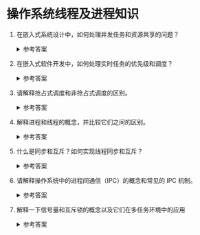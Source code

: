 操作系统线程及进程知识
===

1. 在嵌入式系统设计中，如何处理并发任务和资源共享的问题？
    <details>
      <summary>参考答案</summary>

      在嵌入式系统设计中，处理并发任务和资源共享的问题是非常重要的。以下是几种常见的方法和技术：
      1. `任务调度`：使用实时操作系统（RTOS）来管理和调度任务。RTOS提供了任务调度器，可以根据任务的优先级和调度策略决定任务的执行顺序。任务调度器会根据预定的调度算法将处理器时间分配给不同的任务，以实现并发执行。
      2. `同步和互斥`：使用同步机制和互斥机制来控制任务之间的访问和共享资源。常用的同步机制包括信号量（Semaphore）和事件（Event），它们可以用于任务之间的通信和同步操作。互斥机制例如互斥量（Mutex）和临界区（Critical Section），用于保护共享资源的访问，确保同时只有一个任务能够访问该资源。
      3. `中断处理`：使用中断来处理紧急事件和异步操作。中断允许系统在发生外部事件时立即响应，并暂停当前任务执行，执行中断服务程序。中断服务程序通常是短小而快速的，用于处理特定的事件或任务，并在完成后恢复原来的任务执行。
      4. `状态机设计`：使用状态机来管理并发任务和状态转换。状态机是一种有限状态机（FSM）的设计模式，通过定义状态和状态转换条件，控制任务的行为和状态切换。状态机设计可简化任务之间的协调和控制，并提高系统的可维护性。
    </details>

2. 在嵌入式软件开发中，如何处理实时任务的优先级和调度？
    <details>
      <summary>参考答案</summary>

      在嵌入式软件开发中，处理实时任务的优先级和调度是确保系统能够满足实时性要求的重要部分。以下是一些常见的方法和技术：
      1. 优先级分配：为每个实时任务分配适当的优先级，根据任务的紧急程度和重要性确定其执行顺序。通常，优先级较高的任务会在优先级较低的任务之前执行。
      2. 调度算法：选择合适的调度算法来决定任务的执行顺序。常用的调度算法包括先来先服务（FCFS）、最短作业优先（SJF）、优先级调度、循环调度（Round-Robin）等。根据系统需求和任务特点选择合适的调度算法。
      3. 中断处理：对于具有实时要求的任务，使用中断来响应外部事件或触发条件。中断处理可以立即打断当前任务的执行，执行紧急的任务，然后返回原来的任务继续执行。
      4. 资源管理和互斥：确保共享资源的安全访问和避免竞争条件。使用互斥锁、信号量、事件标志等机制来实现对共享资源的互斥访问和同步。
      5. 实时任务设计：在设计实时任务时，要考虑任务的执行时间、截止期限、依赖关系等因素。确保任务能够在规定的截止期限内完成，并满足实时性要求。
      6. 性能分析和调试工具：使用性能分析工具和调试工具来监测和分析实时任务的执行情况，识别潜在的性能问题和调度延迟，并进行优化和调试。

      实时任务的优先级和调度的设计需要根据具体的系统需求和实时性要求进行权衡和选择。同时，合适的任务划分、优先级分配和调度算法的选择也取决于嵌入式系统的硬件平台和应用场景。
    </details>
  
3. 请解释抢占式调度和非抢占式调度的区别。
    <details>
      <summary>参考答案</summary>

      抢占式调度和非抢占式调度是操作系统中用于管理任务和资源分配的两种不同策略。

      `抢占式调度`是指操作系统能够强制中断当前正在执行的任务，并将CPU资源分配给`更高优先级`的任务。在抢占式调度中，任务的执行顺序可以在任何时候被打断，无论任务是否已经完成。这种调度策略使得操作系统能够对任务进行更精确的控制，提高系统的响应速度和吞吐量。然而，`频繁的抢占也可能引起任务切换的开销，降低系统的效率`。

      `非抢占式调度`是指任务在开始执行后，只有在任务主动释放CPU资源或者任务执行完毕后，操作系统才会将CPU资源分配给下一个任务。在非抢占式调度中，任务具有更长的执行时间，减少了任务切换的开销。但是，如果一个任务占用了过长时间的CPU资源，其他高优先级的任务可能会等待很长时间才能执行，从而`降低了系统的响应速度`。

      总之，抢占式调度和非抢占式调度的区别在于`任务是否可以在任意时刻被强制中断`。抢占式调度提供了更灵活的任务管理和更快的响应能力，但可能引起更多的开销；非抢占式调度则具有更低的开销，但可能导致任务响应时间较长。

      参考资料：
      - [Preemptive and Nonpreemptive Scheduling](https://www.geeksforgeeks.org/preemptive-and-non-preemptive-scheduling/)
      - [Preemptive vs Non-Preemptive Scheduling](https://techdifferences.com/difference-between-preemptive-and-non-preemptive-scheduling.html)
    </details>

4. 解释进程和线程的概念，并比较它们之间的区别。
    <details>
      <summary>参考答案</summary>

      进程和线程是操作系统中用于执行任务的两个基本概念：

      1. 进程是计算机中的一个执行单元，是程序在执行过程中分配和管理资源的基本单位。每个进程都有自己的地址空间、内存、文件描述符和其他系统资源。进程之间相互独立，它们在操作系统中以独立的实体存在，并且通过进程间通信（IPC）机制进行交互。
    
      2. 线程是进程的子任务或执行路径，是进程中的实际执行单位。一个进程可以拥有多个线程，它们共享相同的地址空间和系统资源。线程可以同时执行多个任务，使得程序能够实现并发执行和多线程处理。线程间的切换开销较小，因为它们共享了进程的上下文。

      区别：
      1. `资源分配`：进程拥有独立的资源分配，包括内存空间、文件描述符等；而线程共享所属进程的资源，如内存空间、文件和网络连接等。
      2. `调度和切换`：进程间的切换开销较大，需要保存和恢复整个进程的上下文信息；线程间的切换开销较小，因为它们共享进程的上下文，只需要切换线程的私有数据和栈。
      3. `并发性和执行速度`：由于线程共享资源，线程间的通信和同步较为方便，可以实现更高的并发性；而进程之间的通信和同步开销较大。另外，线程的创建、销毁和切换速度较快，因此线程的执行速度一般比进程快。

      参考资料:
      - [What is the difference between a process and a thread?](https://stackoverflow.com/questions/200469/what-is-the-difference-between-a-process-and-a-thread)
      - [About Processes and Threads](https://learn.microsoft.com/en-gb/windows/win32/procthread/about-processes-and-threads?redirectedfrom=MSDN)
    </details>

5. 什么是同步和互斥？如何实现线程同步和互斥？
    <details>
      <summary>参考答案</summary>

      同步和互斥是计算机科学中常见的概念，用于控制多个线程或进程之间的访问和操作。
      1. `互斥`是指在同一时刻只允许一个访问者对资源进行访问，具有排它性。
      2. `同步`是指在互斥的基础上，通过其他机制实现访问者对资源的有序访问。在大多数情况下，同步已经实现了互斥。

      线程同步和互斥可以通过以下方式实现：
      1. `互斥锁（Mutex）`：互斥锁是一种常见的同步机制，通过在关键代码段前后加锁和解锁操作，确保在同一时间只有一个线程访问共享资源。`适用于对共享资源的访问时间较短的情况`。
      2. `信号量（Semaphore）`：信号量是一种计数器，用于控制对共享资源的访问。它可以允许多个线程同时访问资源，也可以限制同时访问的线程数。`适用于对共享资源的访问时间较长的情况`。
      3. `条件变量（Condition Variable）`：条件变量用于在线程之间进行等待和通知。线程可以等待某个条件变量满足特定条件，当条件满足时，其他线程可以发出通知来唤醒等待的线程。`适用于需要等待某个条件满足后才能继续执行的情况`。
      4. `读写锁（Read-Write Lock）`：读写锁允许多个线程同时对共享资源进行读取操作，但只允许一个线程进行写操作。这可以提高读操作的并发性能。`适用于读操作比写操作多的情况`。
    
      参考资料:
      - [什么是同步？什么是互斥？](https://blog.csdn.net/liming0931/article/details/82902084)
      - [线程同步和互斥的区别](https://www.cnblogs.com/baizhanshi/p/6844356.html)
    </details>

6. 请解释操作系统中的进程间通信（IPC）的概念和常见的 IPC 机制。
    <details>
      <summary>参考答案</summary>

      进程间通信（IPC）是指在操作系统中，不同进程之间进行数据交换和通信的机制和技术。多个进程之间可能需要相互协作、共享数据或传递消息，以完成特定的任务或实现系统功能。为了实现进程间的通信，操作系统提供了各种IPC机制。常见的IPC机制包括：

      1. `管道（Pipe）`：管道是一种单向的通信机制，可以在具有父子关系的进程之间进行通信。它提供了一个字节流的缓冲区，一个进程将数据写入管道的一端，另一个进程从另一端读取数据。
      2. `命名管道（Named Pipe）`：命名管道也是一种单向的通信机制，但不限于具有父子关系的进程。不同进程可以通过共享一个命名管道来进行通信，进程可以在管道上进行读写操作。
      3. `信号量（Semaphore）`：信号量是一种用于进程同步和互斥的通信机制。它可以用来解决进程之间的竞争条件和资源共享的问题。进程可以使用信号量进行互斥访问，控制对临界资源的访问。
      4. `消息队列（Message Queue）`：消息队列是一种在进程之间传递消息的通信机制。它通过在消息队列中存储消息，使多个进程可以异步地进行通信。每个消息都具有特定的类型和优先级。
      5. `共享内存（Shared Memory）`：共享内存是一种高效的进程间通信机制，它允许多个进程共享同一块物理内存区域。进程可以直接访问和修改共享内存中的数据，而无需进行数据的拷贝和传输。
      6. `套接字（Socket）`：套接字是一种用于网络通信的IPC机制，它提供了一种标准的网络编程接口。通过套接字，进程可以在不同主机之间进行通信，实现网络应用程序。
    </details>

7. 解释一下信号量和互斥锁的概念以及它们在多任务环境中的应用
    <details>
      <summary>参考答案</summary>
      
      信号量（Semaphore）和互斥锁（Mutex）是在多任务环境中用于同步和互斥访问共享资源的机制。
    
      1. `信号量（Semaphore）`：信号量是一种计数器，用于控制对共享资源的访问。它可以是整数类型的变量，用于记录资源的可用数量或可访问状态。信号量具有两个基本操作：等待（wait）和通知（signal）。
           - 等待（wait）操作：如果信号量的值大于零，则减少其值并继续执行。如果值为零，则等待其他任务释放资源，并阻塞当前任务。
           - 通知（signal）操作：增加信号量的值，表示资源已经可用，并通知等待的任务继续执行。
        
      2. `互斥锁（Mutex）`：互斥锁是一种二进制标志，用于保护共享资源的独占访问。它具有两个状态：锁定（locked）和解锁（unlocked）。
           - 锁定状态：当一个任务获得互斥锁时，其他任务尝试获得该锁将被阻塞，直到持有锁的任务释放锁。
           - 解锁状态：当持有锁的任务释放锁时，其他被阻塞的任务可以尝试获得该锁并继续执行。
        
      应用场景：
  
      1. 信号量：信号量的应用场景包括资源池管理、任务调度、进程间通信等。它可以确保在多个任务同时访问共享资源时，对资源的访问是互斥的或受限的。
      2. 互斥锁：互斥锁通常用于保护临界区，即一段需要互斥访问的代码区域。它可以确保在同一时间只有一个任务可以执行临界区代码，从而避免竞态条件和数据一致性问题。
    
    </details>